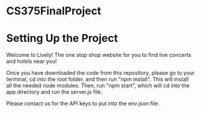 # CS375FinalProject

# Setting Up the Project

Welcome to Lively! The one stop shop website for you to find live concerts and hotels near you!

Once you have downloaded the code from this repository, please go to your terminal, cd into the root folder, and then run "npm install". This will install all the needed node modules. Then, run "npm start", which will cd into the app directory and run the server.js file.

Please contact us for the API keys to put into the env.json file. 
